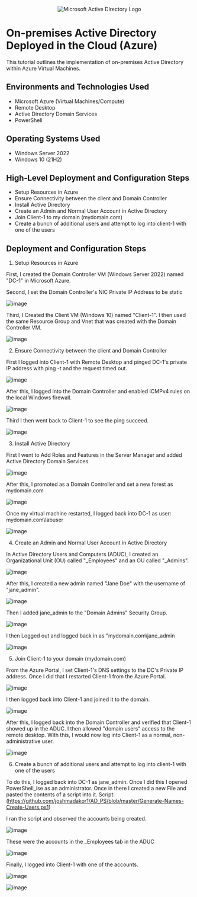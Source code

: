 <p align="center">
<img src="https://i.imgur.com/pU5A58S.png" alt="Microsoft Active Directory Logo"/>
</p>

<h1>On-premises Active Directory Deployed in the Cloud (Azure)</h1>
This tutorial outlines the implementation of on-premises Active Directory within Azure Virtual Machines.<br />


<h2>Environments and Technologies Used</h2>

- Microsoft Azure (Virtual Machines/Compute)
- Remote Desktop
- Active Directory Domain Services
- PowerShell

<h2>Operating Systems Used </h2>

- Windows Server 2022
- Windows 10 (21H2)

<h2>High-Level Deployment and Configuration Steps</h2>

- Setup Resources in Azure
- Ensure Connectivity between the client and Domain Controller
- Install Active Directory
- Create an Admin and Normal User Account in Active Directory
- Join Client-1 to my domain (mydomain.com)
- Create a bunch of additional users and attempt to log into client-1 with one of the users


<h2>Deployment and Configuration Steps</h2>

</p>
<p>
  
1. Setup Resources in Azure

<p>
  
</p>
First, I created the Domain Controller VM (Windows Server 2022) named "DC-1" in Microsoft Azure. 

Second, I set the Domain Controller's NIC Private IP Address to be static

![image](https://github.com/alexhannon/configure-ad/assets/168659572/fc0e40db-9383-4af8-94fa-c728c159d648)

Third, I Created the Client VM (Windows 10) named "Client-1". I then used the same Resource Group and Vnet that was created with the Domain Controller VM.

![image](https://github.com/alexhannon/configure-ad/assets/168659572/19bd1936-5a98-47a8-85e1-0704e5a494a8)



2. Ensure Connectivity between the client and Domain Controller
<p>
  
</p>

First I logged into Client-1 with Remote Desktop and pinged DC-1's private IP address with ping -t <ipaddress> and the request timed out.

![image](https://github.com/alexhannon/configure-ad/assets/168659572/6335b76c-fb5f-4345-95ae-6345a8f0fa91)

After this, I logged into the Domain Controller and enabled ICMPv4 rules on the local Windows firewall. 

![image](https://github.com/alexhannon/configure-ad/assets/168659572/1b243bd0-61cd-4f20-991e-ed1cc641bfef)

Third I then went back to Client-1 to see the ping succeed.

![image](https://github.com/alexhannon/configure-ad/assets/168659572/20d7af68-dc70-4bc2-b2be-f1734a46e112)


3. Install Active Directory
<p>
  
</p>

First I went to Add Roles and Features in the Server Manager and added Active Directory Domain Services

![image](https://github.com/alexhannon/configure-ad/assets/168659572/be03a7d0-a4c4-48de-b6b3-6c88fc5939aa)

After this, I promoted as a Domain Controller and set a new forest as mydomain.com

![image](https://github.com/alexhannon/configure-ad/assets/168659572/cd672dfc-d174-4323-9d32-f8c1ed86810f)

Once my virtual machine restarted, I logged back into DC-1 as user: mydomain.com\labuser

![image](https://github.com/alexhannon/configure-ad/assets/168659572/3c06e24d-89bc-45ce-bb44-5bcc5603c1c2)

4. Create an Admin and Normal User Account in Active Directory
<p>
  
</p>

In Active Directory Users and Computers (ADUC), I created an Organizational Unit (OU) called "_Employees" and an OU called "_Admins".

![image](https://github.com/alexhannon/configure-ad/assets/168659572/dd0fa2f8-3b3c-4ce5-8ffd-f23b4bb457e6)

After this, I created a new admin named "Jane Doe" with the username of "jane_admin".

![image](https://github.com/alexhannon/configure-ad/assets/168659572/74cd8ccb-c24d-4f20-b90b-7a840b502301)

Then I added jane_admin to the "Domain Admins" Security Group.

![image](https://github.com/alexhannon/configure-ad/assets/168659572/d6c668f0-e5eb-4102-8fb7-1f70becc4f90)

I then Logged out and logged back in as "mydomain.com\jane_admin

![image](https://github.com/alexhannon/configure-ad/assets/168659572/dbd573ff-1e5e-48ca-bc1e-ce1fb0c0f1c0)

5. Join Client-1 to your domain (mydomain.com)
<p>
  
</p>

From the Azure Portal, I set Client-1's DNS settings to the DC's Private IP address. Once I did that I restarted Client-1 from the Azure Portal.

![image](https://github.com/alexhannon/configure-ad/assets/168659572/af6b313d-ec00-4932-9ad9-96dac9b26758)

I then logged back into Client-1 and joined it to the domain.

![image](https://github.com/alexhannon/configure-ad/assets/168659572/9725fd3d-0834-44fe-9823-4e19d1cdcc85)

After this, I logged back into the Domain Controller and verified that Client-1 showed up in the ADUC. I then allowed "domain users" access to the remote desktop. With this, I would now log into Client-1 as a normal, non-administrative user.

![image](https://github.com/alexhannon/configure-ad/assets/168659572/7263b5f8-594b-4ff6-a159-0f8e378dd6d6)

6. Create a bunch of additional users and attempt to log into client-1 with one of the users
<p>
  
</p>

To do this, I logged back into DC-1 as jane_admin. Once I did this I opened PowerShell_ise as an administrator. Once in there I created a new File and pasted the contents of a script into it. Script: (https://github.com/joshmadakor1/AD_PS/blob/master/Generate-Names-Create-Users.ps1)

I ran the script and observed the accounts being created.

![image](https://github.com/alexhannon/configure-ad/assets/168659572/8c53f9ac-566e-4254-aa67-4eb97333e3bc)

These were the accounts in the _Employees tab in the ADUC

![image](https://github.com/alexhannon/configure-ad/assets/168659572/b877dbb0-ad57-431a-91a6-ed2730f3fa89)

Finally, I logged into Client-1 with one of the accounts.

![image](https://github.com/alexhannon/configure-ad/assets/168659572/6cf2ae6d-cd0d-4909-914c-09d290280385)

![image](https://github.com/alexhannon/configure-ad/assets/168659572/52df5d2a-3f7d-42b1-9afa-d92291067a09)
